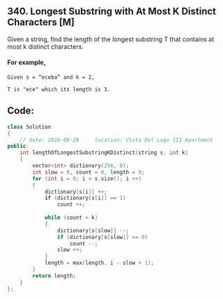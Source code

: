 ## 340. Longest Substring with At Most K Distinct Characters [M]
Given a string, find the length of the longest substring T that contains at most k distinct characters.

#### For example, 
```
Given s = “eceba” and k = 2,

T is "ece" which its length is 3.
```

## Code:
```c++
class Solution 
{
    // date: 2016-08-28     location: Vista Del Lago III Apartment
public:
    int lengthOfLongestSubstringKDistinct(string s, int k) 
    {
        vector<int> dictionary(256, 0);
        int slow = 0, count = 0, length = 0;
        for (int i = 0; i < s.size(); i ++)
        {
            dictionary[s[i]] ++;
            if (dictionary[s[i]] == 1)
                count ++;
            
            while (count > k)
            {
                dictionary[s[slow]] --;
                if (dictionary[s[slow]] == 0)
                    count --;
                slow ++;
            }
            length = max(length, i - slow + 1);
        }
        return length;
    }
};
```
